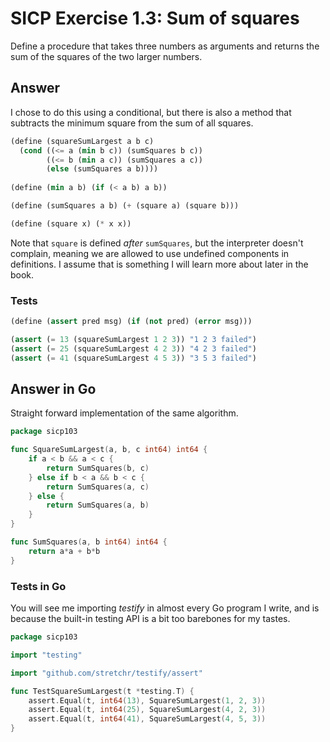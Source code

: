 # SICP Exercise 1.3: Sum of squares

Define a procedure that takes three numbers
as arguments and returns the sum of the squares of the two
larger numbers.

## Answer

I chose to do this using a conditional,
but there is also a method that subtracts the minimum square
from the sum of all squares.

```scheme
(define (squareSumLargest a b c)
  (cond ((<= a (min b c)) (sumSquares b c))
        ((<= b (min a c)) (sumSquares a c))
        (else (sumSquares a b))))
              
(define (min a b) (if (< a b) a b))

(define (sumSquares a b) (+ (square a) (square b)))

(define (square x) (* x x))
```

Note that `square` is defined *after* `sumSquares`,
but the interpreter doesn't complain,
meaning we are allowed to use undefined components in definitions.
I assume that is something I will learn more about later in the book.

### Tests

```scheme
(define (assert pred msg) (if (not pred) (error msg)))

(assert (= 13 (squareSumLargest 1 2 3)) "1 2 3 failed")
(assert (= 25 (squareSumLargest 4 2 3)) "4 2 3 failed")
(assert (= 41 (squareSumLargest 4 5 3)) "3 5 3 failed")
```

## Answer in Go

Straight forward implementation of the same algorithm.

```go
package sicp103

func SquareSumLargest(a, b, c int64) int64 {
	if a < b && a < c {
		return SumSquares(b, c)
	} else if b < a && b < c {
		return SumSquares(a, c)
	} else {
		return SumSquares(a, b)
	}
}

func SumSquares(a, b int64) int64 {
	return a*a + b*b
}
```

### Tests in Go

You will see me importing *testify* in almost every Go program I write,
and is because the built-in testing API is a bit too barebones for my tastes.

```go
package sicp103

import "testing"

import "github.com/stretchr/testify/assert"

func TestSquareSumLargest(t *testing.T) {
	assert.Equal(t, int64(13), SquareSumLargest(1, 2, 3))
	assert.Equal(t, int64(25), SquareSumLargest(4, 2, 3))
	assert.Equal(t, int64(41), SquareSumLargest(4, 5, 3))
}
```